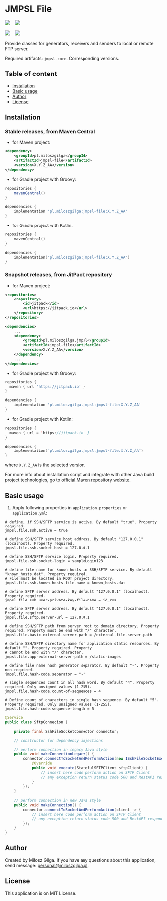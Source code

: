# JMPSL File

![](https://img.shields.io/badge/Made%20in-Java%2017%20with%20Gradle-1abc9c.svg)
&nbsp;&nbsp;
![](https://img.shields.io/badge/License-Apache%202.0-brown.svg)

[![][jmpsl file badge]][jmpsl file mvn]
&nbsp;&nbsp;
[![][jmpsl jitpack badge]][jmpsl jitpack]
<br>

[jmpsl jitpack]: https://jitpack.io/#pl.miloszgilga/jmpsl
[jmpsl jitpack badge]: https://img.shields.io/jitpack/version/pl.miloszgilga/jmpsl?color=gree&label=JMPSL%20JitPack

[jmpsl file badge]: https://img.shields.io/maven-central/v/pl.miloszgilga/jmpsl-file?label=JMPSL%20File%20%28Central%29
[jmpsl file mvn]: https://mvnrepository.com/artifact/pl.miloszgilga/jmpsl-file

Provide classes for generators, receivers and senders to local or remote FTP server.

Required artifacts: `jmpsl-core`. Corresponding versions.

<a name="table-of-content"></a>
## Table of content
* [Installation](#installation)
* [Basic usage](#basic-usage)
* [Author](#author)
* [License](#license)

<a name="installation"></a>
## Installation
### Stable releases, from Maven Central

* for Maven project:
```xml
<dependency>
    <groupId>pl.miloszgilga</groupId>
    <artifactId>jmpsl-file</artifactId>
    <version>X.Y.Z_AA</version>
</dependency>
```

* for Gradle project with Groovy:
```groovy
repositories {
    mavenCentral()
}

dependencies {
    implementation 'pl.miloszgilga:jmpsl-file:X.Y.Z_AA'
}
```
* for Gradle project with Kotlin:
```kotlin
repositories {
    mavenCentral()
}

dependencies {
    implementation("pl.miloszgilga:jmpsl-file:X.Y.Z_AA")
}
```

### Snapshot releases, from JitPack repository

* for Maven project:
```xml
<repositories>
    <repository>
        <id>jitpack</id>
        <url>https://jitpack.io</url>
    </repository>
</repositories>

<dependencies>
    ...
    <dependency>
        <groupId>pl.miloszgilga.jmpsl</groupId>
        <artifactId>jmpsl-file</artifactId>
        <version>X.Y.Z_AA</version>
    </dependency>
    ...
</dependencies>
```

* for Gradle project with Groovy:
```groovy
repositories {
  maven { url 'https://jitpack.io' }
}

dependencies {
    implementation 'pl.miloszgilga.jmpsl:jmpsl-file:X.Y.Z_AA'
}
```
* for Gradle project with Kotlin:
```kotlin
repositories {
  maven { url = 'https://jitpack.io' }
}

dependencies {
    implementation("pl.miloszgilga.jmpsl:jmpsl-file:X.Y.Z_AA")
}
```

where `X.Y.Z_AA` is the selected version.

For more info about installation script and integrate with other Java build project
technologies, go to [official Maven repository website](https://mvnrepository.com/artifact/pl.miloszgilga/jmpsl-core).


<a name="basic-usage"></a>
## Basic usage

1. Apply following properties in `application.properties` or `application.yml`:
```properties
# define, if SSH/SFTP service is active. By default "true". Property required.
jmpsl.file.ssh.active = true

# define SSH/SFTP service host address. By default "127.0.0.1" (localhost). Property required.
jmpsl.file.ssh.socket-host = 127.0.0.1

# define SSH/SFTP service login. Property required.
jmpsl.file.ssh.socket-login = sampleLogin123

# define file name for known hosts in SSH/SFTP service. By default "known_hosts.dat". Property required.
# File must be located in ROOT project directory.
jmpsl.file.ssh.known-hosts-file-name = known_hosts.dat

# define SFTP server address. By default "127.0.0.1" (localhost). Property required.
jmpsl.file.ssh.user-private-key-file-name = id_rsa

# define SFTP server address. By default "127.0.0.1" (localhost). Property required.
jmpsl.file.sftp.server-url = 127.0.0.1

# define SSH/SFTP path from server root to domain directory. Property required. Property must be end with "/" character.
jmpsl.file.basic-external-server-path = /external-file-server-path

# define SSH/SFTP directory name for application static resources. By default "". Property required. Property
# cannot be end with "/" character.
jmpsl.file.app-external-server-path = /static-images

# define file name hash generator separator. By default "-". Property non-required.
jmpsl.file.hash-code.separator = "-"

# single sequences count in all hash word. By default "4". Property required. Only unsigned values (1-255).
jmpsl.file.hash-code.count-of-sequences = 4

# Define count of characters in single hash sequence. By default "5". Property required. Only unsigned values (1-255).
jmpsl.file.hash-code.sequence-length = 5
```

```java
@Service
public class SftpConnecion {
    
    private final SshFileSocketConnector connector;

    // constructor for dependency injections
    
    // perform connection in legacy Java style
    public void makeConnectionLegacy() {
        connector.connectToSocketAndPerformAction(new ISshFileSocketExecutor() {
            @Override
            public void execute(StatefulSFTPClient sftpClient) {
                // insert here code perform action on SFTP Client
                // any exception return status code 500 and RestAPI respone JSON object
            }
        });
    }
    
    // perform connection in new Java style
    public void makeConnection() {
        connector.connectToSocketAndPerformAction(client -> {
            // insert here code perform action on SFTP Client
            // any exception return status code 500 and RestAPI respone JSON object
        });
    }
}
```

<a name="author"></a>
## Author
Created by Miłosz Gilga. If you have any questions about this application, send message:
[personal@miloszgilga.pl](mailto:personal@miloszgilga.pl).


<a name="license"></a>
## License
This application is on MIT License.

